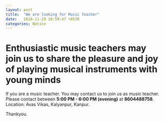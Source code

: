 ```yaml
---
layout: post
title:  "We are looking for Music Teacher"
date:   2018-11-29 10:59:47 +0530
categories: Notice
---
```


# Enthusiastic music teachers may join us to share the pleasure and joy of playing musical instruments with young minds

If you are a music teacher. You may contact us to join us as music teacher.  
Please contact between **5:00 PM - 6:00 PM (evening)** at **8604488758**.  
Location: Avas Vikas, Kalyanpur, Kanpur.

Thankyou.